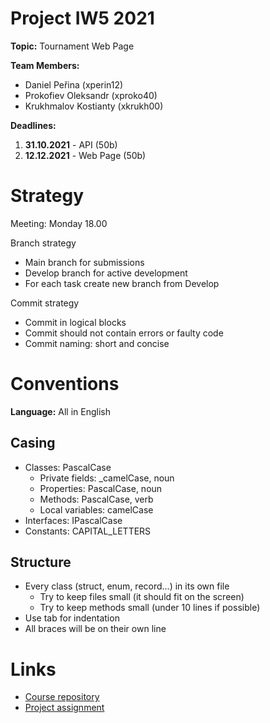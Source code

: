 # Project IW5 2021
__Topic:__ Tournament Web Page

__Team Members:__
- Daniel Peřina (xperin12)
- Prokofiev Oleksandr (xproko40)
- Krukhmalov Kostianty (xkrukh00)

__Deadlines:__
1. __31.10.2021__ - API (50b)
2. __12.12.2021__ - Web Page (50b)

# Strategy
Meeting: Monday 18.00

Branch strategy
- Main branch for submissions
- Develop branch for active development
- For each task create new branch from Develop

Commit strategy
- Commit in logical blocks
- Commit should not contain errors or faulty code
- Commit naming: short and concise

# Conventions
__Language:__ All in English

## Casing
- Classes: PascalCase
	- Private fields: _camelCase, noun
	- Properties: PascalCase, noun
	- Methods: PascalCase, verb
	- Local variables: camelCase
- Interfaces: IPascalCase
- Constants: CAPITAL_LETTERS

## Structure
- Every class (struct, enum, record...) in its own file
	- Try to keep files small (it should fit on the screen)
	- Try to keep methods small (under 10 lines if possible)
- Use tab for indentation
- All braces will be on their own line

# Links
- [Course repository](https://github.com/FitIW/5)
- [Project assignment](https://github.com/FitIW/5/tree/main/Project)